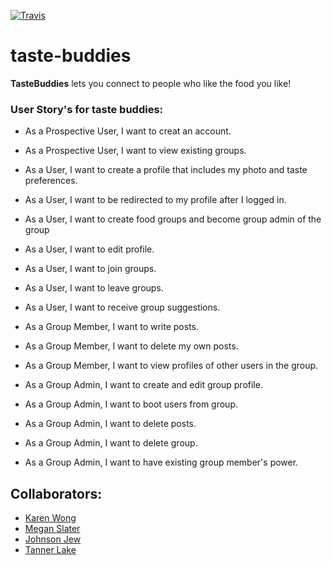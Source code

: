 [![Travis](https://travis-ci.org/meslater1030/taste-buddies.svg)](https://travis-ci.org/meslater1030/taste-buddies.svg)

# taste-buddies
**TasteBuddies** lets you connect to people who like the food you like!

### User Story's for taste buddies:
- As a Prospective User, I want to creat an account.
- As a Prospective User, I want to view existing groups.

- As a User, I want to create a profile that includes my photo and taste preferences.
- As a User, I want to be redirected to my profile after I logged in.
- As a User, I want to create food groups and become group admin of the group
- As a User, I want to edit profile.
- As a User, I want to join groups.
- As a User, I want to leave groups.
- As a User, I want to receive group suggestions.

- As a Group Member, I want to write posts.
- As a Group Member, I want to delete my own posts.
- As a Group Member, I want to view profiles of other users in the group.

- As a Group Admin, I want to create and edit group profile.
- As a Group Admin, I want to boot users from group.
- As a Group Admin, I want to delete posts.
- As a Group Admin, I want to delete group.
- As a Group Admin, I want to have existing group member's power.












## Collaborators:

- [Karen Wong](https://github.com/kaka0525)
- [Megan Slater](https://github.com/meslater1030)
- [Johnson Jew](https://github.com/johnsonjew)
- [Tanner Lake](https://github.com/tlake)




